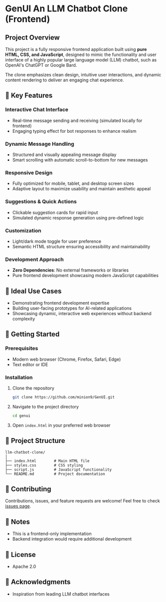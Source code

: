 # GenUI An LLM Chatbot Clone (Frontend)

## Project Overview

This project is a fully responsive frontend application built using **pure HTML, CSS, and JavaScript**, designed to mimic the functionality and user interface of a highly popular large language model (LLM) chatbot, such as OpenAI's ChatGPT or Google Bard.

The clone emphasizes clean design, intuitive user interactions, and dynamic content rendering to deliver an engaging chat experience.

## 🌟 Key Features

### Interactive Chat Interface
- Real-time message sending and receiving (simulated locally for frontend)
- Engaging typing effect for bot responses to enhance realism

### Dynamic Message Handling
- Structured and visually appealing message display
- Smart scrolling with automatic scroll-to-bottom for new messages

### Responsive Design
- Fully optimized for mobile, tablet, and desktop screen sizes
- Adaptive layout to maximize usability and maintain aesthetic appeal

### Suggestions & Quick Actions
- Clickable suggestion cards for rapid input
- Simulated dynamic response generation using pre-defined logic

### Customization
- Light/dark mode toggle for user preference
- Semantic HTML structure ensuring accessibility and maintainability

### Development Approach
- **Zero Dependencies**: No external frameworks or libraries
- Pure frontend development showcasing modern JavaScript capabilities

## 🎯 Ideal Use Cases

- Demonstrating frontend development expertise
- Building user-facing prototypes for AI-related applications
- Showcasing dynamic, interactive web experiences without backend complexity

## 🚀 Getting Started

### Prerequisites
- Modern web browser (Chrome, Firefox, Safari, Edge)
- Text editor or IDE

### Installation
1. Clone the repository
   ```bash
   git clone https://github.com/minion9/GenUI.git
   ```

2. Navigate to the project directory
   ```bash
   cd genui
   ```

3. Open `index.html` in your preferred web browser

## 📂 Project Structure
```
llm-chatbot-clone/
│
├── index.html        # Main HTML file
├── styles.css        # CSS styling
├── script.js         # JavaScript functionality
└── README.md         # Project documentation
```

## 🤝 Contributing
Contributions, issues, and feature requests are welcome! Feel free to check [issues page](https://github.com/minion9/GenUI/issues).

## 📌 Notes
- This is a frontend-only implementation
- Backend integration would require additional development

## 📄 License
- Apache 2.0

## 🙏 Acknowledgments
- Inspiration from leading LLM chatbot interfaces
